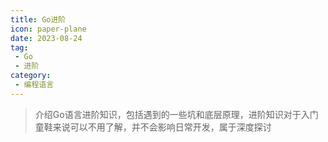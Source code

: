 ```yaml
---
title: Go进阶
icon: paper-plane
date: 2023-08-24
tag:
 - Go
 - 进阶
category:
 - 编程语言
---
```


> 介绍Go语言进阶知识，包括遇到的一些坑和底层原理，进阶知识对于入门童鞋来说可以不用了解，并不会影响日常开发，属于深度探讨

<Catalog />